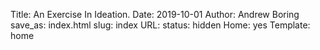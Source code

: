 Title: An Exercise In Ideation.
Date: 2019-10-01
Author: Andrew Boring
save_as: index.html
slug: index
URL:
status: hidden
Home: yes
Template: home
